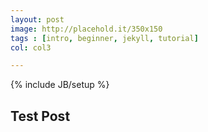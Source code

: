 ```yaml
---
layout: post
image: http://placehold.it/350x150
tags : [intro, beginner, jekyll, tutorial]
col: col3

---
```

{% include JB/setup %}

## Test Post